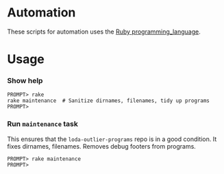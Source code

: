 # Automation

These scripts for automation uses the [Ruby programming_language](https://www.ruby-lang.org/en/).

# Usage

### Show help

```
PROMPT> rake
rake maintenance  # Sanitize dirnames, filenames, tidy up programs
PROMPT>
```

### Run `maintenance` task

This ensures that the `loda-outlier-programs` repo is in a good condition. It fixes dirnames, filenames. Removes debug footers from programs.

```
PROMPT> rake maintenance
PROMPT>
```

